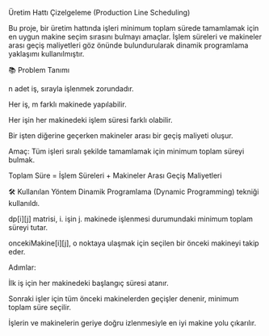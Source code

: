 Üretim Hattı Çizelgeleme (Production Line Scheduling)


Bu proje, bir üretim hattında işleri minimum toplam sürede tamamlamak için en uygun makine seçim sırasını bulmayı amaçlar.
İşlem süreleri ve makineler arası geçiş maliyetleri göz önünde bulundurularak dinamik programlama yaklaşımı kullanılmıştır.


📚 Problem Tanımı

n adet iş, sırayla işlenmek zorundadır.

Her iş, m farklı makinede yapılabilir.

Her işin her makinedeki işlem süresi farklı olabilir.

Bir işten diğerine geçerken makineler arası bir geçiş maliyeti oluşur.

Amaç: Tüm işleri sıralı şekilde tamamlamak için minimum toplam süreyi bulmak.

Toplam Süre = İşlem Süreleri + Makineler Arası Geçiş Maliyetleri



🛠️ Kullanılan Yöntem
Dinamik Programlama (Dynamic Programming) tekniği kullanıldı.

dp[i][j] matrisi, i. işin j. makinede işlenmesi durumundaki minimum toplam süreyi tutar.

oncekiMakine[i][j], o noktaya ulaşmak için seçilen bir önceki makineyi takip eder.

Adımlar:

İlk iş için her makinedeki başlangıç süresi atanır.

Sonraki işler için tüm önceki makinelerden geçişler denenir, minimum toplam süre seçilir.

İşlerin ve makinelerin geriye doğru izlenmesiyle en iyi makine yolu çıkarılır.
